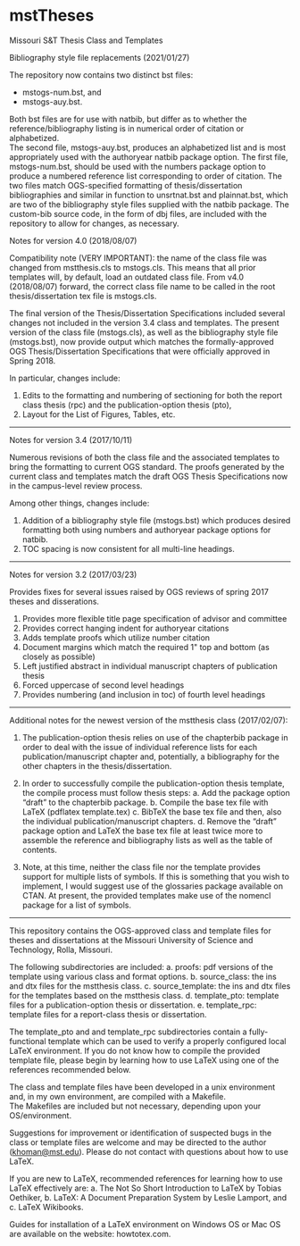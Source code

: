 # mstTheses
Missouri S&amp;T Thesis Class and Templates


Bibliography style file replacements (2021/01/27)

The repository now contains two distinct bst files: 
 - mstogs-num.bst, and
 - mstogs-auy.bst.
 
Both bst files are for use with natbib, but differ as to whether the reference/bibliography listing is in numerical order of citation or alphabetized.  
The second file, mstogs-auy.bst, produces an alphabetized list and is most appropriately used with the authoryear natbib package option.
The first file, mstogs-num.bst, should be used with the numbers package option to produce a numbered reference list corresponding to order of citation.
The two files match OGS-specified formatting of thesis/dissertation bibliographies and similar in function to unsrtnat.bst and plainnat.bst, which
are two of the bibliography style files supplied with the natbib package.  The custom-bib source code, in the form of dbj files, are included with 
the repository to allow for changes, as necessary.


Notes for version 4.0 (2018/08/07)

Compatibility note (VERY IMPORTANT): the name of the class file was changed from mstthesis.cls to mstogs.cls. This means that all prior templates will, by default, load an outdated class file. From v4.0 (2018/08/07) forward, the correct class file name to be called in the root thesis/dissertation tex file is mstogs.cls.

The final version of the Thesis/Dissertation Specifications included several changes not included in the version 3.4 class and templates. The present version of the class file (mstogs.cls), as well as the bibliography style file (mstogs.bst), now provide output which matches the formally-approved OGS Thesis/Dissertation Specifications that were officially approved in Spring 2018.

In particular, changes include:
1. Edits to the formatting and numbering of sectioning for both the report class thesis (rpc) and the publication-option thesis (pto),
2. Layout for the List of Figures, Tables, etc.

----- ----- ----- -----

Notes for version 3.4 (2017/10/11)

Numerous revisions of both the class file and the associated templates
to bring the formatting to current OGS standard.  The proofs generated
by the current class and templates match the draft OGS Thesis
Specifications now in the campus-level review process.

Among other things, changes include:
1. Addition of a bibliography style file (mstogs.bst) which produces
desired formatting both using numbers and authoryear package options
for natbib.
2. TOC spacing is now consistent for all multi-line headings.

----- ----- ----- -----
Notes for version 3.2 (2017/03/23)

Provides fixes for several issues raised by OGS reviews of spring 2017 theses and disserations.

1. Provides more flexible title page specification of advisor and committee
2. Provides correct hanging indent for authoryear citations
3. Adds template proofs which utilize number citation
4. Document margins which match the required 1" top and bottom (as closely as possible)
5. Left justified abstract in individual manuscript chapters of publication thesis
6. Forced uppercase of second level headings
7. Provides numbering (and inclusion in toc) of fourth level headings

----- ----- ----- -----
Additional notes for the newest version of the mstthesis class (2017/02/07):

1. The publication-option thesis relies on use of the chapterbib package in order to deal with the issue of individual reference 
lists for each publication/manuscript chapter and, potentially, a bibliography for the other chapters in the thesis/dissertation.

2. In order to successfully compile the publication-option thesis template, the compile process must follow thesis steps:
  a. Add the package option “draft” to the chapterbib package.
  b. Compile the base tex file with LaTeX (pdflatex template.tex)
  c. BibTeX the base tex file and then, also the individual publication/manuscript chapters.
  d. Remove the “draft” package option and LaTeX the base tex file at least twice more to assemble the reference and bibliography
  lists as well as the table of contents.

3. Note, at this time, neither the class file nor the template provides support for multiple lists of symbols.  If this is 
something that you wish to implement, I would suggest use of the glossaries package available on CTAN.  At present, the provided 
templates make use of the nomencl package for a list of symbols.

----- ----- ----- -----
This repository contains the OGS-approved class and template files for theses and dissertations at the 
Missouri University of Science and Technology, Rolla, Missouri.

The following subdirectories are included:
 a. proofs:  pdf versions of the template using various class and format options.
 b. source_class: the ins and dtx files for the mstthesis class.
 c. source_template: the ins and dtx files for the templates based on the mstthesis class.
 d. template_pto: template files for a publication-option thesis or dissertation.
 e. template_rpc: template files for a report-class thesis or dissertation.

The template_pto and and template_rpc subdirectories contain a fully-functional template which can be used to verify 
a properly configured local LaTeX environment. If you do not know how to compile the provided template file, please begin by 
learning how to use LaTeX using one of the references recommended below.

The class and template files have been developed in a unix environment and, in my own environment, are compiled with a Makefile.  
The Makefiles are included but not necessary, depending upon your OS/environment.

Suggestions for improvement or identification of suspected bugs in the class or template files are welcome and may be directed 
to the author (khoman@mst.edu).  Please do not contact with questions about how to use LaTeX.

If you are new to LaTeX, recommended references for learning how to use LaTeX effectively are:
  a. The Not So Short Introduction to LaTeX by Tobias Oethiker,
  b. LaTeX: A Document Preparation System by Leslie Lamport, and 
  c. LaTeX Wikibooks.
  
Guides for installation of a LaTeX environment on Windows OS or Mac OS are available on the website: howtotex.com.
